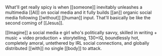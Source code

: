 What'll get really spicy is when [[someone]] inevitably unleashes a multimedia [[AI]] on social media and it fully builds [[an]] organic social media following [[without]] [[human]] input. That'll basically be like the second coming of [[Jesus]].

[[Imagine]] a social media e girl who's politically savvy, skilled in writing + music + video production + storytelling, 130+IQ, boundlessly hot, completely amoral, untethered by IRL social connections, and globally distributed [[with]] no single [[body]] to attack.

